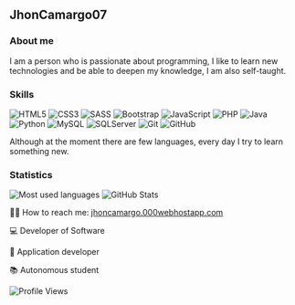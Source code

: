 ## JhonCamargo07

### About me
I am a person who is passionate about programming, I like to learn new technologies and be able to deepen my knowledge, I am also self-taught.

### Skills

![HTML5](https://img.shields.io/badge/HTML-%23DE4B25.svg?style=flat-square&logo=html5&logoColor=white)
![CSS3](https://img.shields.io/badge/CSS-%230174B8.svg?style=flat-square&logo=css3&logoColor=white)
![SASS](https://img.shields.io/badge/Sass-CC6699?style=flat-square&logo=sass&logoColor=white)
![Bootstrap](https://img.shields.io/badge/Bootstrap-563D7C?style=flat-square&logo=bootstrap&logoColor=white)
![JavaScript](https://img.shields.io/badge/JavaScript-%23323330.svg?style=flat-square&logo=javascript&logoColor=%23F7DF1E)
![PHP](https://img.shields.io/badge/PHP-777BB4?style=flat-square&logo=php&logoColor=white)
![Java](https://img.shields.io/badge/JAVA-%23ED8B00.svg?style=flat-square&logo=java&logoColor=white)
![Python](https://img.shields.io/badge/Python-14354C?style=flat-square&logo=python&logoColor=white)
![MySQL](https://img.shields.io/badge/MySQL-00000F?style=flat-square&logo=mysql&logoColor=white)
![SQLServer](https://img.shields.io/badge/SQL%20Sever-CC2927?style=flat-square&logo=microsoft%20sql%20server&logoColor=white)
![Git](https://img.shields.io/badge/-Git-%23ea4f32?logo=git&logoColor=white&style=flat-square)
![GitHub](https://img.shields.io/badge/-GitHub-%23000?logo=github&logoColor=white&style=flat-square)

Although at the moment there are few languages, every day I try to learn something new.

### Statistics

<div align="">
<img src="https://github-readme-stats.vercel.app/api/top-langs/?username=jhoncamargo07&layout=compact&theme=highcontrast&hide_border=true" width="" alt="Most used languages">
<img src="https://github-readme-stats.vercel.app/api?username=jhoncamargo07&show_icons=true&theme=highcontrast&hide_border=true" width="" alt="GitHub Stats"><br>
</div>

👨‍💻 How to reach me: <a href="https://jhoncamargo.000webhostapp.com" target="_blank">jhoncamargo.000webhostapp.com</a>  

:computer: Developer of Software  

:iphone: Application developer

📚 Autonomous student

![Profile Views](https://komarev.com/ghpvc/?username=jhoncamargo21&label=PROFILE+VIEWS)
